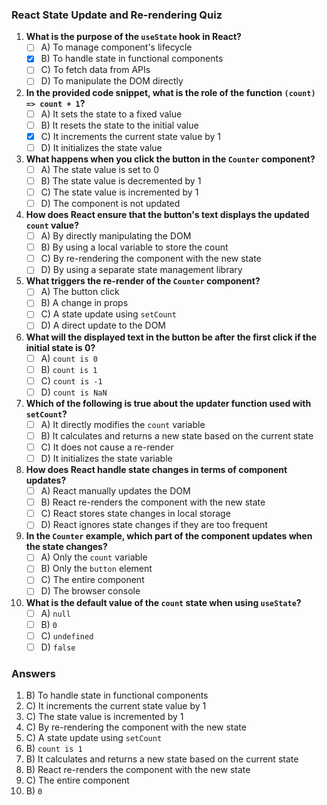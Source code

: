 ### React State Update and Re-rendering Quiz

1. **What is the purpose of the `useState` hook in React?**
   - [ ] A) To manage component's lifecycle
   - [x] B) To handle state in functional components
   - [ ] C) To fetch data from APIs
   - [ ] D) To manipulate the DOM directly

2. **In the provided code snippet, what is the role of the function `(count) => count + 1`?**
   - [ ] A) It sets the state to a fixed value
   - [ ] B) It resets the state to the initial value
   - [x] C) It increments the current state value by 1
   - [ ] D) It initializes the state value

3. **What happens when you click the button in the `Counter` component?**
   - [ ] A) The state value is set to 0
   - [ ] B) The state value is decremented by 1
   - [ ] C) The state value is incremented by 1
   - [ ] D) The component is not updated

4. **How does React ensure that the button's text displays the updated `count` value?**
   - [ ] A) By directly manipulating the DOM
   - [ ] B) By using a local variable to store the count
   - [ ] C) By re-rendering the component with the new state
   - [ ] D) By using a separate state management library

5. **What triggers the re-render of the `Counter` component?**
   - [ ] A) The button click
   - [ ] B) A change in props
   - [ ] C) A state update using `setCount`
   - [ ] D) A direct update to the DOM

6. **What will the displayed text in the button be after the first click if the initial state is 0?**
   - [ ] A) `count is 0`
   - [ ] B) `count is 1`
   - [ ] C) `count is -1`
   - [ ] D) `count is NaN`

7. **Which of the following is true about the updater function used with `setCount`?**
   - [ ] A) It directly modifies the `count` variable
   - [ ] B) It calculates and returns a new state based on the current state
   - [ ] C) It does not cause a re-render
   - [ ] D) It initializes the state variable

8. **How does React handle state changes in terms of component updates?**
   - [ ] A) React manually updates the DOM
   - [ ] B) React re-renders the component with the new state
   - [ ] C) React stores state changes in local storage
   - [ ] D) React ignores state changes if they are too frequent

9. **In the `Counter` example, which part of the component updates when the state changes?**
   - [ ] A) Only the `count` variable
   - [ ] B) Only the `button` element
   - [ ] C) The entire component
   - [ ] D) The browser console

10. **What is the default value of the `count` state when using `useState`?**
    - [ ] A) `null`
    - [ ] B) `0`
    - [ ] C) `undefined`
    - [ ] D) `false`

### Answers

1. B) To handle state in functional components
2. C) It increments the current state value by 1
3. C) The state value is incremented by 1
4. C) By re-rendering the component with the new state
5. C) A state update using `setCount`
6. B) `count is 1`
7. B) It calculates and returns a new state based on the current state
8. B) React re-renders the component with the new state
9. C) The entire component
10. B) `0`